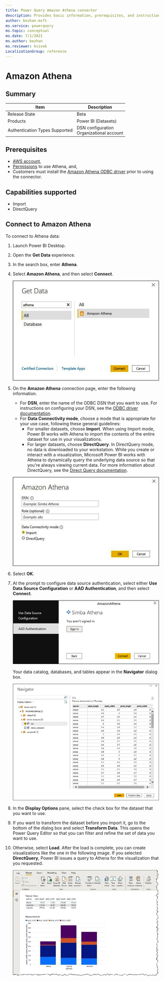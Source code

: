 ```yaml
---
title: Power Query Amazon Athena connector
description: Provides basic information, prerequisites, and instructions on how to connect to Amazon Athena
author: bezhan-msft
ms.service: powerquery
ms.topic: conceptual
ms.date: 7/1/2021
ms.author: bezhan
ms.reviewer: kvivek
LocalizationGroup: reference
---
```


# Amazon Athena

## Summary

| Item | Description |
| ---- | ----------- |
| Release State | Beta |
| Products | Power BI (Datasets) |
| Authentication Types Supported | DSN configuration <br /> Organizational account    |

## Prerequisites

* [AWS account](https://aws.amazon.com/),
* [Permissions](https://docs.aws.amazon.com/athena/latest/ug/policy-actions.html) to use Athena, and,
* Customers must install the [Amazon Athena ODBC driver](https://docs.aws.amazon.com/athena/latest/ug/connect-with-odbc.html) prior to using the connector. 

## Capabilities supported

* Import
* DirectQuery

## Connect to Amazon Athena

To connect to Athena data:

1. Launch Power BI Desktop.

2. Open the **Get Data** experience.

3. In the search box, enter **Athena**.

4. Select **Amazon Athena**, and then select **Connect**.

    ![Select Amazon Athena](./media/amazon-athena/amazon-athena-1.png)
    
5. On the **Amazon Athena** connection page, enter the following information.

    * For **DSN**, enter the name of the ODBC DSN that you want to use. For instructions on configuring your DSN, see the [ODBC driver documentation](https://docs.aws.amazon.com/athena/latest/ug/connect-with-odbc.html#connect-with-odbc-driver-documentation).
    * For **Data Connectivity mode**, choose a mode that is appropriate for your use case, following these general guidelines:
        * For smaller datasets, choose **Import**. When using Import mode, Power BI works with Athena to import the contents of the entire dataset for use in your visualizations.
        * For larger datasets, choose **DirectQuery**. In DirectQuery mode, no data is downloaded to your workstation. While you create or interact with a visualization, Microsoft Power BI works with Athena to dynamically query the underlying data source so that you're always viewing current data. For more information about DirectQuery, see the [Direct Query documentation](/power-bi/connect-data/desktop-use-directquery).
    
    ![Enter connection information](./media/amazon-athena/amazon-athena-2.png)
    
6. Select **OK**. 

7. At the prompt to configure data source authentication, select either **Use Data Source Configuration** or **AAD Authentication**, and then select **Connect**.
    
    ![Choose an authentication method](./media/amazon-athena/amazon-athena-3.png)
    
    Your data catalog, databases, and tables appear in the **Navigator** dialog box.
    
    ![The Navigator dialog box shows your data](./media/amazon-athena/amazon-athena-4.png)
    
8. In the **Display Options** pane, select the check box for the dataset that you want to use.

9. If you want to transform the dataset before you import it, go to the bottom of the dialog box and select **Transform Data**. This opens the Power Query Editor so that you can filter and refine the set of data you want to use.

10. Otherwise, select **Load**. After the load is complete, you can create visualizations like the one in the following image. If you selected **DirectQuery**, Power BI issues a query to Athena for the visualization that you requested.
    
    ![A sample data visualization](./media/amazon-athena/amazon-athena-5.png)